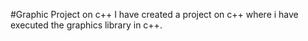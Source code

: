 #Graphic Project on c++
I have created a project on c++ where i have executed the graphics library in c++.
	